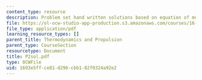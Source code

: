 ```yaml
---
content_type: resource
description: Problem set hand written solutions based on equation of motion.
file: https://ol-ocw-studio-app-production.s3.amazonaws.com/courses/16-01-unified-engineering-i-ii-iii-iv-fall-2005-spring-2006/1693e5ffce81d296cbb182f0324a92e2_P2sol.pdf
file_type: application/pdf
learning_resource_types: []
parent_title: Thermodynamics and Propulsion
parent_type: CourseSection
resourcetype: Document
title: P2sol.pdf
type: OCWFile
uid: 1693e5ff-ce81-d296-cbb1-82f0324a92e2
---
```

